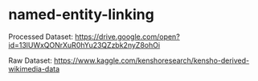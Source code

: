 # named-entity-linking

Processed Dataset:
https://drive.google.com/open?id=13lUWxQONrXuR0hYu23QZzbk2nyZ8ohOi

Raw Dataset:
https://www.kaggle.com/kenshoresearch/kensho-derived-wikimedia-data
